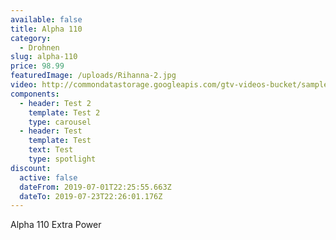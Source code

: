 ```yaml
---
available: false
title: Alpha 110
category:
  - Drohnen
slug: alpha-110
price: 98.99
featuredImage: /uploads/Rihanna-2.jpg
video: http://commondatastorage.googleapis.com/gtv-videos-bucket/sample/TearsOfSteel.mp4
components:
  - header: Test 2
    template: Test 2
    type: carousel
  - header: Test
    template: Test
    text: Test
    type: spotlight
discount:
  active: false
  dateFrom: 2019-07-01T22:25:55.663Z
  dateTo: 2019-07-23T22:26:01.176Z
---
```

Alpha 110 Extra Power
